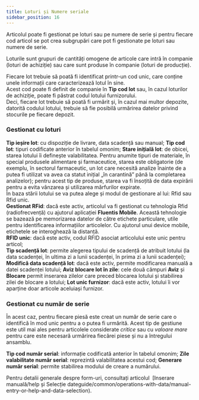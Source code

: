 ```yaml
---
title: Loturi și Numere seriale
sidebar_position: 16
---
```


Articolul poate fi gestionat pe loturi sau pe numere de serie și pentru fiecare cod articol se pot crea subgrupări care pot fi gestionate pe loturi sau numere de serie.

Loturile sunt grupuri de cantități omogene de articole care intră în companie (loturi de achiziție) sau care sunt produse în companie (loturi de producție).

Fiecare lot trebuie să poată fi identificat printr-un cod unic, care conține unele informații care caracterizează lotul în sine.  
Acest cod poate fi definit de companie în **Tip cod lot** sau, în cazul loturilor de achiziție, poate fi păstrat codul lotului furnizorului.  
Deci, fiecare lot trebuie să poată fi urmărit și, în cazul mai multor depozite, datorită codului lotului, trebuie să fie posibilă urmărirea datelor privind stocurile pe fiecare depozit.

### Gestionat cu loturi

**Tip ieșire lot**: cu dispoziție de livrare, data scadență sau manual;
**Tip cod lot**: tipuri codificate anterior în tabelul omonim;
**Stare inițială lot**: de obicei, starea lotului îi definește valabilitatea. Pentru anumite tipuri de materiale, în special produsele alimentare și farmaceutice, starea este obligatorie (de exemplu, în sectorul farmaceutic, un lot care necesită analize înainte de a putea fi utilizat va avea ca statut inițial „în carantină” până la completarea analizelor); pentru acest tip de produse, starea va fi însoțită de data expirării pentru a evita vânzarea și utilizarea mărfurilor expirate.  
În baza stării lotului se va putea alege și modul de gestionare al lui: Rfid sau Rfid unic.   
**Gestionat RFid**: dacă este activ, articolul va fi gestionat cu tehnologia Rfid (radiofrecvență) cu ajutorul aplicației **Fluentis Mobile**. Această tehnologie se bazează pe memorizarea datelor de către etichete particulare, utile pentru identificarea informațiilor articolelor. Cu ajutorul unui device mobile, etichetele se interoghează la distanță.   
**RFID unic**: dacă este activ, codul RFID asociat articolului este unic pentru articol;   
**Tip scadență lot**: permite alegerea tipului de scadență de atribuit lotului (la data scadenței, în ultima zi a lunii scadenței, în prima zi a lunii scadenței);   
**Modifică data scadență lot**: dacă este activ, permite modificarea manuală a datei scadenței lotului;
**Aviz blocare lot în zile**: cele două câmpuri **Aviz** și **Blocare** permit inserarea zilelor care preced blocarea lotului și stabilirea zilei de blocare a lotului;
**Lot unic furnizor**: dacă este activ, lotului îi vor aparține doar articole aceluiași furnizor.

### Gestionat cu număr de serie

În acest caz, pentru fiecare piesă este creat un număr de serie care o identifică în mod unic pentru a o putea fi urmărită. Acest tip de gestiune este util mai ales pentru articolele considerate *critice* sau cu *valoare mare* pentru care este necesară urmărirea fiecărei piese și nu a întregului ansamblu.

**Tip cod număr serial**: informație codificată anterior în tabelul omonim;
**Zile valabilitate număr serial**: reprezintă valabilitatea acestui cod;
**Generare număr serial**: permite stabilirea modului de creare a numărului.

Pentru detalii generale despre form-uri, consultați articolul  [Inserare manuală/help și Selecție dateguide/common/operations-with-data/manual-entry-or-help-and-data-selection).
